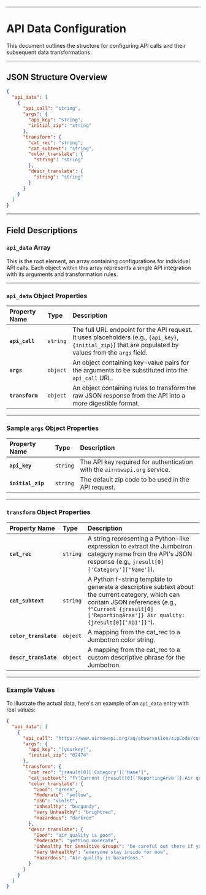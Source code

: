 -----

# API Data Configuration

This document outlines the structure for configuring API calls and their subsequent data transformations.

-----

## JSON Structure Overview

```json
{
  "api_data": [
    {
      "api_call": "string",
      "args": {
        "api_key": "string",
        "initial_zip": "string"
      },
      "transform": {
        "cat_rec": "string",
        "cat_subtext": "string",
        "color_translate": {
          "string": "string"
        },
        "descr_translate": {
          "string": "string"
        }
      }
    }
  ]
}
```

-----

## Field Descriptions

### `api_data` Array

This is the root element, an array containing configurations for individual API calls. Each object within this array represents a single API integration with its arguments and transformation rules.

-----

### `api_data` Object Properties

| Property Name | Type     | Description |
| :------------ | :------- | :---------- |
| **`api_call`** | `string` | The full URL endpoint for the API request. It uses placeholders (e.g., `{api_key}`, `{initial_zip}`) that are populated by values from the `args` field. |
| **`args`** | `object` | An object containing key-value pairs for the arguments to be substituted into the `api_call` URL. |
| **`transform`** | `object` | An object containing rules to transform the raw JSON response from the API into a more digestible format. |

-----

### Sample `args` Object Properties

| Property Name | Type     | Description |
| :------------ | :------- | :---------- |
| **`api_key`** | `string` | The API key required for authentication with the `airnowapi.org` service. |
| **`initial_zip`** | `string` | The default zip code to be used in the API request. |

-----

### `transform` Object Properties

| Property Name     | Type     | Description                                                                                                                                                                                                     |
| :---------------- | :------- |:----------------------------------------------------------------------------------------------------------------------------------------------------------------------------------------------------------------|
| **`cat_rec`** | `string` | A string representing a Python-like expression to extract the Jumbotron category name from the API's JSON response (e.g., `jresult[0]['Category']['Name']`).                                                    |
| **`cat_subtext`** | `string` | A Python f-string template to generate a descriptive subtext about the current category, which can contain JSON references (e.g., `f"Current {jresult[0]['ReportingArea']} Air quality: {jresult[0]['AQI']}"`). |
| **`color_translate`** | `object` | A mapping from the cat_rec to a Jumbotron color string.                                                                                                                                                         |
| **`descr_translate`** | `object` | A mapping from the cat_rec to a custom descriptive phrase for the Jumbotron.                                                                                                                                    |

-----

### Example Values

To illustrate the actual data, here's an example of an `api_data` entry with real values:

```json
{
  "api_data": [
    {
      "api_call": "https://www.airnowapi.org/aq/observation/zipCode/current/?format=application/json&API_KEY={api_key}&zipCode={initial_zip}",
      "args": {
        "api_key": "[yourkey]",
        "initial_zip": "02474"
      },
      "transform": {
        "cat_rec": "jresult[0]['Category']['Name']",
        "cat_subtext": "f\"Current {jresult[0]['ReportingArea']} Air quality: {jresult[0]['AQI']}\"",
        "color_translate": {
          "Good": "green",
          "Moderate": "yellow",
          "USG": "violet",
          "Unhealthy": "burgundy",
          "Very Unhealthy": "brightred",
          "Hazardous": "darkred"
        },
        "descr_translate": {
          "Good": "air quality is good",
          "Moderate": "getting moderate",
          "Unhealthy for Sensitive Groups": "be careful out there if you are in a sensitive group",
          "Very Unhealthy": "everyone stay inside for now",
          "Hazardous": "Air quality is hazardous."
        }
      }
    }
  ]
}
```